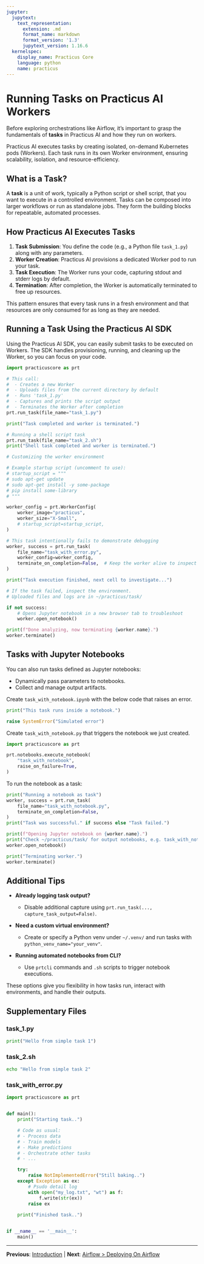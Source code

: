 ```yaml
---
jupyter:
  jupytext:
    text_representation:
      extension: .md
      format_name: markdown
      format_version: '1.3'
      jupytext_version: 1.16.6
  kernelspec:
    display_name: Practicus Core
    language: python
    name: practicus
---
```


# Running Tasks on Practicus AI Workers

Before exploring orchestrations like Airflow, it’s important to grasp the fundamentals of **tasks** in Practicus AI and how they run on workers.

Practicus AI executes tasks by creating isolated, on-demand Kubernetes pods (Workers). Each task runs in its own Worker environment, ensuring scalability, isolation, and resource-efficiency.



## What is a Task?

A **task** is a unit of work, typically a Python script or shell script, that you want to execute in a controlled environment. Tasks can be composed into larger workflows or run as standalone jobs. They form the building blocks for repeatable, automated processes.


## How Practicus AI Executes Tasks

1. **Task Submission**: You define the code (e.g., a Python file `task_1.py`) along with any parameters.
2. **Worker Creation**: Practicus AI provisions a dedicated Worker pod to run your task.
3. **Task Execution**: The Worker runs your code, capturing stdout and stderr logs by default.
4. **Termination**: After completion, the Worker is automatically terminated to free up resources.

This pattern ensures that every task runs in a fresh environment and that resources are only consumed for as long as they are needed.


## Running a Task Using the Practicus AI SDK

Using the Practicus AI SDK, you can easily submit tasks to be executed on Workers. The SDK handles provisioning, running, and cleaning up the Worker, so you can focus on your code.

```python
import practicuscore as prt

# This call:
#  - Creates a new Worker
#  - Uploads files from the current directory by default
#  - Runs 'task_1.py'
#  - Captures and prints the script output
#  - Terminates the Worker after completion
prt.run_task(file_name="task_1.py")

print("Task completed and worker is terminated.")
```

```python
# Running a shell script task
prt.run_task(file_name="task_2.sh")
print("Shell task completed and worker is terminated.")
```

```python
# Customizing the worker environment

# Example startup script (uncomment to use):
# startup_script = """
# sudo apt-get update
# sudo apt-get install -y some-package
# pip install some-library
# """

worker_config = prt.WorkerConfig(
    worker_image="practicus",
    worker_size="X-Small",
    # startup_script=startup_script,
)

# This task intentionally fails to demonstrate debugging
worker, success = prt.run_task(
    file_name="task_with_error.py",
    worker_config=worker_config,
    terminate_on_completion=False,  # Keep the worker alive to inspect
)

print("Task execution finished, next cell to investigate...")
```

```python
# If the task failed, inspect the environment.
# Uploaded files and logs are in ~/practicus/task/

if not success:
    # Opens Jupyter notebook in a new browser tab to troubleshoot
    worker.open_notebook()
```

```python
print(f"Done analyzing, now terminating {worker.name}.")
worker.terminate()
```

<!-- #region -->
## Tasks with Jupyter Notebooks

You can also run tasks defined as Jupyter notebooks:
- Dynamically pass parameters to notebooks.
- Collect and manage output artifacts.

Create `task_with_notebook.ipynb` with the below code that raises an error.

```python
print("This task runs inside a notebook.")

raise SystemError("Simulated error")
```

Create `task_with_notebook.py` that triggers the notebook we just created.

```python
import practicuscore as prt

prt.notebooks.execute_notebook(
    "task_with_notebook",
    raise_on_failure=True,
)
```

To run the notebook as a task:
<!-- #endregion -->

```python
print("Running a notebook as task")
worker, success = prt.run_task(
    file_name="task_with_notebook.py",
    terminate_on_completion=False,
)
print("Task was successful." if success else "Task failed.")
```

```python
print(f"Opening Jupyter notebook on {worker.name}.")
print("Check ~/practicus/task/ for output notebooks, e.g. task_with_notebook_output.ipynb")
worker.open_notebook()
```

```python
print("Terminating worker.")
worker.terminate()
```

## Additional Tips

- **Already logging task output?**
  - Disable additional capture using `prt.run_task(..., capture_task_output=False)`.

- **Need a custom virtual environment?**
  - Create or specify a Python venv under `~/.venv/` and run tasks with `python_venv_name="your_venv"`.

- **Running automated notebooks from CLI?**
  - Use `prtcli` commands and `.sh` scripts to trigger notebook executions.

These options give you flexibility in how tasks run, interact with environments, and handle their outputs.


## Supplementary Files

### task_1.py
```python
print("Hello from simple task 1")
```

### task_2.sh
```bash
echo "Hello from simple task 2"
```

### task_with_error.py
```python
import practicuscore as prt


def main():
    print("Starting task..")

    # Code as usual:
    # - Process data
    # - Train models
    # - Make predictions
    # - Orchestrate other tasks
    # - ...

    try:
        raise NotImplementedError("Still baking..")
    except Exception as ex:
        # Psudo detail log
        with open("my_log.txt", "wt") as f:
            f.write(str(ex))
        raise ex
    
    print("Finished task..")


if __name__ == '__main__':
    main()
```


---

**Previous**: [Introduction](../introduction.md) | **Next**: [Airflow > Deploying On Airflow](../airflow/deploying-on-airflow.md)
